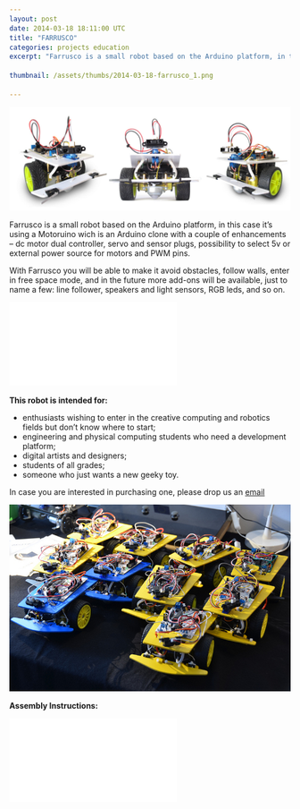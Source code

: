 ```yaml
---
layout: post
date: 2014-03-18 18:11:00 UTC
title: "FARRUSCO"
categories: projects education
excerpt: "Farrusco is a small robot based on the Arduino platform, in this case it’s using a Motoruino wich is an Arduino clone with a couple of enhancements "

thumbnail: /assets/thumbs/2014-03-18-farrusco_1.png

---
```


 

<img class="postimage" alt="Farrusco" src="/assets/images/2014-03-18-farrusco_2.jpg"/></a>

Farrusco is a small robot based on the Arduino platform, in this case it’s using a Motoruino wich is an Arduino clone with a couple of enhancements – dc motor dual controller, servo and sensor plugs, possibility to select 5v or external power source for motors and PWM pins.


With Farrusco you will be able to make it avoid obstacles, follow walls, enter in free space mode, and in the future more add-ons will be available, just to name a few: line follower, speakers and light sensors, RGB leds, and so on.

<div class="video-container"><iframe src="//www.youtube.com/embed/KobfoLQF1p4" frameborder="0" allowfullscreen></iframe></div>

<strong>This robot is intended for:</strong>

- enthusiasts wishing to enter in the creative computing and robotics fields but don’t know where to start;
- engineering and physical computing students who need a development platform;
- digital artists and designers;
- students of all grades;
- someone who just wants a new geeky toy.


In case you are interested in purchasing one, please drop us an <a href="http://artica.cc/contacts/"> email </a>	
 

<img class="postimage" alt="Audience Pong" src="/assets/images/2014-03-18-farrusco_3.jpg"/></a>

<strong>Assembly Instructions:</strong>
<div class="video-container"><iframe src="//www.youtube.com/embed/KXIqOFZ-uWw" frameborder="0" allowfullscreen></iframe></div>

